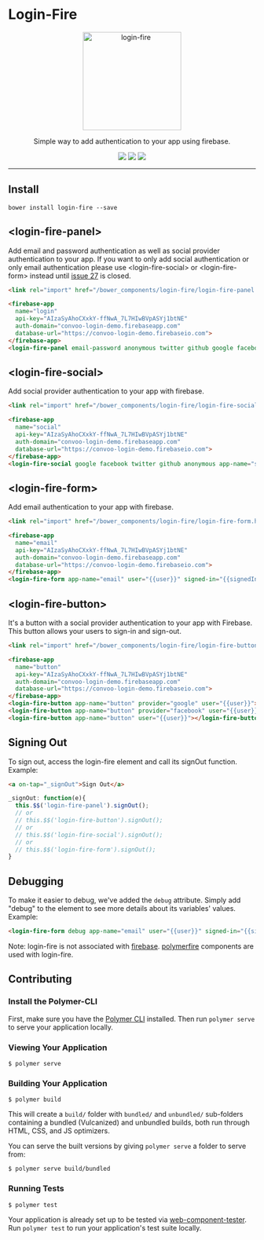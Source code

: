 # Login-Fire

<p align="center">
  <img alt="login-fire" src="LoginFire400.png" width="200">
</p>

<p align="center">
Simple way to add authentication to your app using firebase.
</p>

<p align="center">
  <a href="https://beta.webcomponents.org/element/convoo/login-fire"><img src="https://img.shields.io/badge/webcomponents.org-published-blue.svg"></a>
  <a href="https://gitter.im/convoo/login-fire"><img src="https://img.shields.io/badge/gitter-join%20chat-brightgreen.svg"></a>
  <a href="http://waffle.io/convoo/login-fire"><img src="https://badge.waffle.io/convoo/login-fire.svg?label=In%20Progress&title=In%20Progress"></a>
</p>

---

## Install

```
bower install login-fire --save
```


## \<login-fire-panel\>

Add email and password authentication as well as social provider authentication to your app.
If you want to only add social authentication or only email authentication please use \<login-fire-social\> or \<login-fire-form\> instead
until [issue 27](https://github.com/convoo/login-fire/issues/27) is closed.

```html
<link rel="import" href="/bower_components/login-fire/login-fire-panel.html">
```

<!--
```
<custom-element-demo>
  <template>
    <link rel="import" href="../polymerfire/firebase-app.html">
    <link rel="import" href="login-fire-panel.html">
    <div>
      <template is="dom-bind">
        <next-code-block></next-code-block>
      </template>
    </div>
  </template>
</custom-element-demo>
```
-->
```html
<firebase-app
  name="login"
  api-key="AIzaSyAhoCXxkY-ffNwA_7L7HIwBVpASYj1btNE"
  auth-domain="convoo-login-demo.firebaseapp.com"
  database-url="https://convoo-login-demo.firebaseio.com">
</firebase-app>
<login-fire-panel email-password anonymous twitter github google facebook app-name="login" user="{{user}}" signed-in="{{signedIn}}"></login-fire-panel>
```

## \<login-fire-social\>

Add social provider authentication to your app with firebase.

```html
<link rel="import" href="/bower_components/login-fire/login-fire-social.html">
```

<!--
```
<custom-element-demo>
  <template>
    <link rel="import" href="../polymerfire/firebase-app.html">
    <link rel="import" href="login-fire-social.html">
    <div>
      <template is="dom-bind">
        <next-code-block></next-code-block>
      </template>
    </div>
  </template>
</custom-element-demo>
```
-->
```html
<firebase-app
  name="social"
  api-key="AIzaSyAhoCXxkY-ffNwA_7L7HIwBVpASYj1btNE"
  auth-domain="convoo-login-demo.firebaseapp.com"
  database-url="https://convoo-login-demo.firebaseio.com">
</firebase-app>
<login-fire-social google facebook twitter github anonymous app-name="social" user="{{user}}" signed-in="{{signedIn}}"></login-fire-social>
```


## \<login-fire-form\>

Add email authentication to your app with firebase.

```html
<link rel="import" href="/bower_components/login-fire/login-fire-form.html">
```

<!--
```
<custom-element-demo>
  <template>
    <link rel="import" href="../polymerfire/firebase-app.html">
    <link rel="import" href="login-fire-form.html">
    <div>
      <template is="dom-bind">
        <next-code-block></next-code-block>
      </template>
    </div>
  </template>
</custom-element-demo>
```
-->
```html
<firebase-app
  name="email"
  api-key="AIzaSyAhoCXxkY-ffNwA_7L7HIwBVpASYj1btNE"
  auth-domain="convoo-login-demo.firebaseapp.com"
  database-url="https://convoo-login-demo.firebaseio.com">
</firebase-app>
<login-fire-form app-name="email" user="{{user}}" signed-in="{{signedIn}}"></login-fire-form>
```

## \<login-fire-button\>

It's a button with a social provider authentication to your app with Firebase. This button allows your users to sign-in and sign-out.

```html
<link rel="import" href="/bower_components/login-fire/login-fire-button.html">
```
<!--
```
<custom-element-demo>
  <template>
    <link rel="import" href="../polymerfire/firebase-app.html">
    <link rel="import" href="login-fire-button.html">
    <div>
      <template is="dom-bind">
        <next-code-block></next-code-block>
      </template>
    </div>
  </template>
</custom-element-demo>
```
-->
```html
<firebase-app
  name="button"
  api-key="AIzaSyAhoCXxkY-ffNwA_7L7HIwBVpASYj1btNE"
  auth-domain="convoo-login-demo.firebaseapp.com"
  database-url="https://convoo-login-demo.firebaseio.com">
</firebase-app>
<login-fire-button app-name="button" provider="google" user="{{user}}"></login-fire-button>
<login-fire-button app-name="button" provider="facebook" user="{{user}}"></login-fire-button>
<login-fire-button app-name="button" user="{{user}}"></login-fire-button>
```

## Signing Out

To sign out, access the login-fire element and call its signOut function.
Example:

```html
<a on-tap="_signOut">Sign Out</a>
```

```javascript
_signOut: function(e){
  this.$$('login-fire-panel').signOut();
  // or
  // this.$$('login-fire-button').signOut();
  // or
  // this.$$('login-fire-social').signOut();
  // or
  // this.$$('login-fire-form').signOut();
}
```

## Debugging

To make it easier to debug, we've added the `debug` attribute. Simply add "debug" to the element to see more details about its variables' values.
Example:

```html
<login-fire-form debug app-name="email" user="{{user}}" signed-in="{{signedIn}}"></login-fire-form>
```


Note: login-fire is not associated with [firebase](https://firebase.google.com/). [polymerfire](https://github.com/firebase/polymerfire) components are used with login-fire.

## Contributing

### Install the Polymer-CLI

First, make sure you have the [Polymer CLI](https://www.npmjs.com/package/polymer-cli) installed. Then run `polymer serve` to serve your application locally.

### Viewing Your Application

```
$ polymer serve
```

### Building Your Application

```
$ polymer build
```

This will create a `build/` folder with `bundled/` and `unbundled/` sub-folders
containing a bundled (Vulcanized) and unbundled builds, both run through HTML,
CSS, and JS optimizers.

You can serve the built versions by giving `polymer serve` a folder to serve
from:

```
$ polymer serve build/bundled
```

### Running Tests

```
$ polymer test
```

Your application is already set up to be tested via [web-component-tester](https://github.com/Polymer/web-component-tester). Run `polymer test` to run your application's test suite locally.
